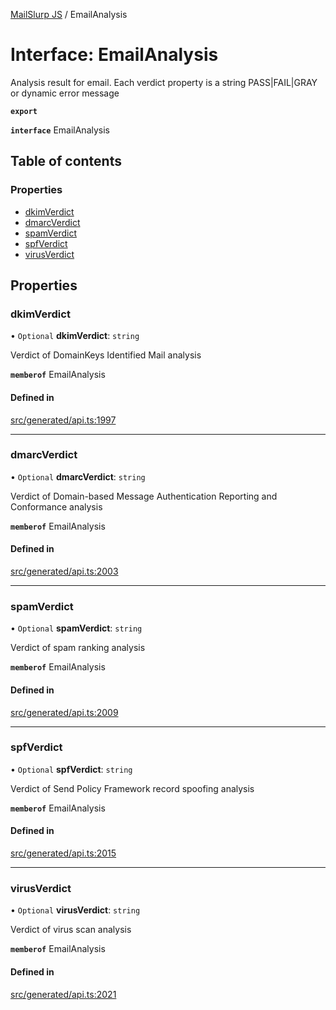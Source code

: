 [MailSlurp JS](../README.md) / EmailAnalysis

# Interface: EmailAnalysis

Analysis result for email. Each verdict property is a string PASS|FAIL|GRAY or dynamic error message

**`export`**

**`interface`** EmailAnalysis

## Table of contents

### Properties

- [dkimVerdict](EmailAnalysis.md#dkimverdict)
- [dmarcVerdict](EmailAnalysis.md#dmarcverdict)
- [spamVerdict](EmailAnalysis.md#spamverdict)
- [spfVerdict](EmailAnalysis.md#spfverdict)
- [virusVerdict](EmailAnalysis.md#virusverdict)

## Properties

### dkimVerdict

• `Optional` **dkimVerdict**: `string`

Verdict of DomainKeys Identified Mail analysis

**`memberof`** EmailAnalysis

#### Defined in

[src/generated/api.ts:1997](https://github.com/mailslurp/mailslurp-client/blob/8c02983/src/generated/api.ts#L1997)

___

### dmarcVerdict

• `Optional` **dmarcVerdict**: `string`

Verdict of Domain-based Message Authentication Reporting and Conformance analysis

**`memberof`** EmailAnalysis

#### Defined in

[src/generated/api.ts:2003](https://github.com/mailslurp/mailslurp-client/blob/8c02983/src/generated/api.ts#L2003)

___

### spamVerdict

• `Optional` **spamVerdict**: `string`

Verdict of spam ranking analysis

**`memberof`** EmailAnalysis

#### Defined in

[src/generated/api.ts:2009](https://github.com/mailslurp/mailslurp-client/blob/8c02983/src/generated/api.ts#L2009)

___

### spfVerdict

• `Optional` **spfVerdict**: `string`

Verdict of Send Policy Framework record spoofing analysis

**`memberof`** EmailAnalysis

#### Defined in

[src/generated/api.ts:2015](https://github.com/mailslurp/mailslurp-client/blob/8c02983/src/generated/api.ts#L2015)

___

### virusVerdict

• `Optional` **virusVerdict**: `string`

Verdict of virus scan analysis

**`memberof`** EmailAnalysis

#### Defined in

[src/generated/api.ts:2021](https://github.com/mailslurp/mailslurp-client/blob/8c02983/src/generated/api.ts#L2021)
